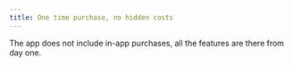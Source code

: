 ```yaml
---
title: One time purchase, no hidden costs
---
```


The app does not include in-app purchases, all the features are there from day one.
